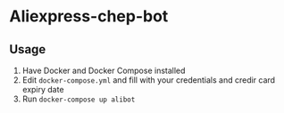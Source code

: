 # Aliexpress-chep-bot

## Usage
1. Have Docker and Docker Compose installed
2. Edit `docker-compose.yml` and fill with your credentials and credir card expiry date
3. Run `docker-compose up alibot`
